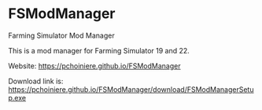 # FSModManager
Farming Simulator Mod Manager

This is a mod manager for Farming Simulator 19 and 22.

Website: https://pchoiniere.github.io/FSModManager

Download link is: https://pchoiniere.github.io/FSModManager/download/FSModManagerSetup.exe
